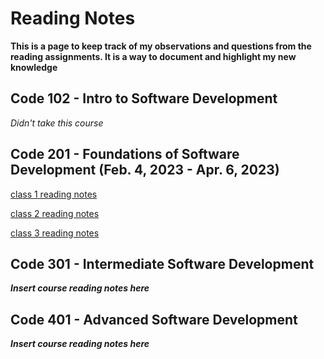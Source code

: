 # Reading Notes

**This is a page to keep track of my observations and questions from the reading assignments. It is a way to document and highlight my new knowledge**

## Code 102 - Intro to Software Development

*Didn't take this course*

## Code 201 - Foundations of Software Development (Feb. 4, 2023 - Apr. 6, 2023)

[class 1 reading notes](/class-01.md)

[class 2 reading notes](/class-02.md)

[class 3 reading notes](/class-03.md)

## Code 301 - Intermediate Software Development

***Insert course reading notes here***

## Code 401 - Advanced Software Development

***Insert course reading notes here***
